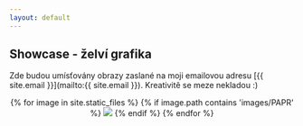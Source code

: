```yaml
---
layout: default
---
```


## Showcase - želví grafika
Zde budou umísťovány obrazy zaslané na moji emailovou adresu [{{ site.email }}](mailto:{{ site.email }}). Kreativitě se meze nekladou :)

<p style="text-align: center">
{% for image in site.static_files %}
    {% if image.path contains 'images/PAPR' %}
<img class="showcase" src="{{ site.baseurl }}{{ image.path }}">
    {% endif %}
{% endfor %}
</p>
